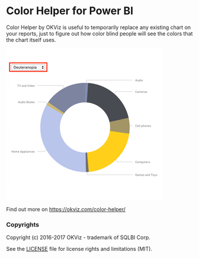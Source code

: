 # Color Helper for Power BI

Color Helper by OKViz is useful to temporarily replace any existing chart on your reports, just to figure out how color blind people will see the colors that the chart itself uses. 

![alt tag](screenshot.png)

Find out more on https://okviz.com/color-helper/


### Copyrights

Copyright (c) 2016-2017 OKViz - trademark of SQLBI Corp.

See the [LICENSE](/LICENSE) file for license rights and limitations (MIT).
